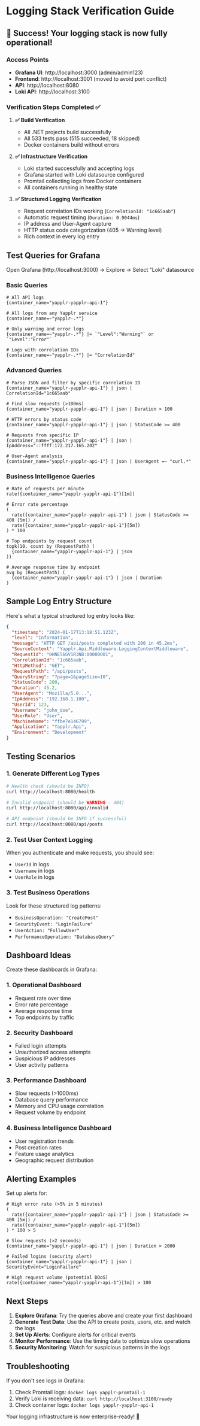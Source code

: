 # Logging Stack Verification Guide

## 🎉 Success! Your logging stack is now fully operational!

### **Access Points**
- **Grafana UI**: http://localhost:3000 (admin/admin123)
- **Frontend**: http://localhost:3001 (moved to avoid port conflict)
- **API**: http://localhost:8080
- **Loki API**: http://localhost:3100

### **Verification Steps Completed** ✅

1. **✅ Build Verification**
   - All .NET projects build successfully
   - All 533 tests pass (515 succeeded, 18 skipped)
   - Docker containers build without errors

2. **✅ Infrastructure Verification**
   - Loki started successfully and accepting logs
   - Grafana started with Loki datasource configured
   - Promtail collecting logs from Docker containers
   - All containers running in healthy state

3. **✅ Structured Logging Verification**
   - Request correlation IDs working (`CorrelationId: "1c665aab"`)
   - Automatic request timing (`Duration: 0.9044ms`)
   - IP address and User-Agent capture
   - HTTP status code categorization (405 → Warning level)
   - Rich context in every log entry

## **Test Queries for Grafana**

Open Grafana (http://localhost:3000) → Explore → Select "Loki" datasource

### **Basic Queries**

```logql
# All API logs
{container_name="yapplr-yapplr-api-1"}

# All logs from any Yapplr service
{container_name=~"yapplr-.*"}

# Only warning and error logs
{container_name=~"yapplr-.*"} |= `"Level":"Warning"` or `"Level":"Error"`

# Logs with correlation IDs
{container_name=~"yapplr-.*"} |= "CorrelationId"
```

### **Advanced Queries**

```logql
# Parse JSON and filter by specific correlation ID
{container_name="yapplr-yapplr-api-1"} | json | CorrelationId="1c665aab"

# Find slow requests (>100ms)
{container_name="yapplr-yapplr-api-1"} | json | Duration > 100

# HTTP errors by status code
{container_name="yapplr-yapplr-api-1"} | json | StatusCode >= 400

# Requests from specific IP
{container_name="yapplr-yapplr-api-1"} | json | IpAddress="::ffff:172.217.165.202"

# User-Agent analysis
{container_name="yapplr-yapplr-api-1"} | json | UserAgent =~ "curl.*"
```

### **Business Intelligence Queries**

```logql
# Rate of requests per minute
rate({container_name="yapplr-yapplr-api-1"}[1m])

# Error rate percentage
(
  rate({container_name="yapplr-yapplr-api-1"} | json | StatusCode >= 400 [5m]) /
  rate({container_name="yapplr-yapplr-api-1"}[5m])
) * 100

# Top endpoints by request count
topk(10, count by (RequestPath) (
  {container_name="yapplr-yapplr-api-1"} | json
))

# Average response time by endpoint
avg by (RequestPath) (
  {container_name="yapplr-yapplr-api-1"} | json | Duration
)
```

## **Sample Log Entry Structure**

Here's what a typical structured log entry looks like:

```json
{
  "timestamp": "2024-01-17T13:18:51.123Z",
  "level": "Information",
  "message": "HTTP GET /api/posts completed with 200 in 45.2ms",
  "SourceContext": "Yapplr.Api.Middleware.LoggingContextMiddleware",
  "RequestId": "0HNE56GV1R3NB:00000001",
  "CorrelationId": "1c665aab",
  "HttpMethod": "GET",
  "RequestPath": "/api/posts",
  "QueryString": "?page=1&pageSize=10",
  "StatusCode": 200,
  "Duration": 45.2,
  "UserAgent": "Mozilla/5.0...",
  "IpAddress": "192.168.1.100",
  "UserId": 123,
  "Username": "john_doe",
  "UserRole": "User",
  "MachineName": "ffbe7e146799",
  "Application": "Yapplr.Api",
  "Environment": "Development"
}
```

## **Testing Scenarios**

### **1. Generate Different Log Types**

```bash
# Health check (should be INFO)
curl http://localhost:8080/health

# Invalid endpoint (should be WARNING - 404)
curl http://localhost:8080/api/invalid

# API endpoint (should be INFO if successful)
curl http://localhost:8080/api/posts
```

### **2. Test User Context Logging**

When you authenticate and make requests, you should see:
- `UserId` in logs
- `Username` in logs  
- `UserRole` in logs

### **3. Test Business Operations**

Look for these structured log patterns:
- `BusinessOperation: "CreatePost"`
- `SecurityEvent: "LoginFailure"`
- `UserAction: "FollowUser"`
- `PerformanceOperation: "DatabaseQuery"`

## **Dashboard Ideas**

Create these dashboards in Grafana:

### **1. Operational Dashboard**
- Request rate over time
- Error rate percentage
- Average response time
- Top endpoints by traffic

### **2. Security Dashboard**
- Failed login attempts
- Unauthorized access attempts
- Suspicious IP addresses
- User activity patterns

### **3. Performance Dashboard**
- Slow requests (>1000ms)
- Database query performance
- Memory and CPU usage correlation
- Request volume by endpoint

### **4. Business Intelligence Dashboard**
- User registration trends
- Post creation rates
- Feature usage analytics
- Geographic request distribution

## **Alerting Examples**

Set up alerts for:

```logql
# High error rate (>5% in 5 minutes)
(
  rate({container_name="yapplr-yapplr-api-1"} | json | StatusCode >= 400 [5m]) /
  rate({container_name="yapplr-yapplr-api-1"}[5m])
) * 100 > 5

# Slow requests (>2 seconds)
{container_name="yapplr-yapplr-api-1"} | json | Duration > 2000

# Failed logins (security alert)
{container_name="yapplr-yapplr-api-1"} | json | SecurityEvent="LoginFailure"

# High request volume (potential DDoS)
rate({container_name="yapplr-yapplr-api-1"}[1m]) > 100
```

## **Next Steps**

1. **Explore Grafana**: Try the queries above and create your first dashboard
2. **Generate Test Data**: Use the API to create posts, users, etc. and watch the logs
3. **Set Up Alerts**: Configure alerts for critical events
4. **Monitor Performance**: Use the timing data to optimize slow operations
5. **Security Monitoring**: Watch for suspicious patterns in the logs

## **Troubleshooting**

If you don't see logs in Grafana:
1. Check Promtail logs: `docker logs yapplr-promtail-1`
2. Verify Loki is receiving data: `curl http://localhost:3100/ready`
3. Check container logs: `docker logs yapplr-yapplr-api-1`

Your logging infrastructure is now enterprise-ready! 🚀
